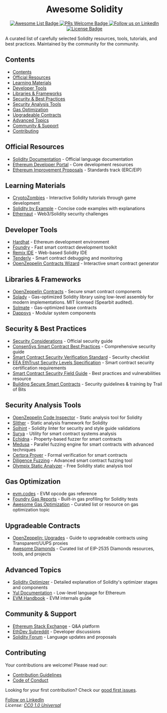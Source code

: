 <h1 align="center">Awesome Solidity</h1>
<p align="center">
    <a href="https://github.com/sindresorhus/awesome">
        <img alt="Awesome List Badge" src="https://cdn.rawgit.com/sindresorhus/awesome/d7305f38d29fed78fa85652e3a63e154dd8e8829/media/badge.svg">
    </a>
    <a href="https://github.com/MakeAPullRequest/makeapullrequest.github.io/blob/master/index.md">
        <img alt="PRs Welcome Badge" src="https://img.shields.io/badge/PRs-welcome-brightgreen.svg?style=flat">
    </a>
    <a href="https://www.linkedin.com/company/solidity-developer/">
        <img alt="Follow us on LinkedIn" src="https://img.shields.io/badge/Follow%20us%20on-LinkedIn-blue?style=flat&logo=linkedin">
    </a>
    <a href="https://github.com/mnusurov/awesome-solidity/blob/main/license">
        <img alt="License Badge" src="https://img.shields.io/badge/license-CC0-blue.svg">
    </a>
</p>

A curated list of carefully selected Solidity resources, tools, tutorials, and best practices. Maintained by the community for the community.

## Contents

- [Contents](#contents)
- [Official Resources](#official-resources)
- [Learning Materials](#learning-materials)
- [Developer Tools](#developer-tools)
- [Libraries \& Frameworks](#libraries--frameworks)
- [Security \& Best Practices](#security--best-practices)
- [Security Analysis Tools](#security-analysis-tools)
- [Gas Optimization](#gas-optimization)
- [Upgradeable Contracts](#upgradeable-contracts)
- [Advanced Topics](#advanced-topics)
- [Community \& Support](#community--support)
- [Contributing](#contributing)

## Official Resources

- [Solidity Documentation](https://docs.soliditylang.org/) - Official language documentation
- [Ethereum Developer Portal](https://ethereum.org/en/developers/) - Core development resources
- [Ethereum Improvement Proposals](https://eips.ethereum.org/) - Standards track (ERC/EIP)

## Learning Materials

- [CryptoZombies](https://cryptozombies.io/) - Interactive Solidity tutorials through game development
- [Solidity by Example](https://solidity-by-example.org/) - Concise code examples with explanations
- [Ethernaut](https://ethernaut.openzeppelin.com/) - Web3/Solidity security challenges

## Developer Tools

- [Hardhat](https://hardhat.org/) - Ethereum development environment
- [Foundry](https://book.getfoundry.sh/) - Fast smart contract development toolkit
- [Remix IDE](https://remix.ethereum.org/) - Web-based Solidity IDE
- [Tenderly](https://tenderly.co/) - Smart contract debugging and monitoring
- [OpenZeppelin Contracts Wizard](https://wizard.openzeppelin.com/) - Interactive smart contract generator

## Libraries & Frameworks

- [OpenZeppelin Contracts](https://openzeppelin.com/contracts/) - Secure smart contract components
- [Solady](https://github.com/Vectorized/solady) - Gas-optimized Solidity library using low-level assembly for modern implementations. MIT licensed (Spearbit audited).
- [Solmate](https://github.com/transmissions11/solmate) - Gas-optimized base contracts
- [Dappsys](https://github.com/dapphub/dappsys) - Modular system components

## Security & Best Practices

- [Security Considerations](https://docs.soliditylang.org/en/latest/security-considerations.html#security-considerations) - Official security guide 
- [ConsenSys Smart Contract Best Practices](https://consensys.github.io/smart-contract-best-practices/) - Comprehensive security guide
- [Smart Contract Security Verification Standard](https://securing.github.io/SCSVS/) - Security checklist
- [EEA EthTrust Security Levels Specification](https://entethalliance.org/specs/ethtrust-sl/) - Smart contract security certification requirements
- [Smart Contract Security Field Guide](https://scsfg.io/) - Best practices and vulnerabilities resource
- [Building Secure Smart Contracts](https://github.com/crytic/building-secure-contracts) - Security guidelines & training by Trail of Bits

## Security Analysis Tools

- [OpenZeppelin Code Inspector](https://www.openzeppelin.com/defender#secure-code) - Static analysis tool for Solidity
- [Slither](https://github.com/crytic/slither) - Static analysis framework for Solidity
- [Solhint](https://github.com/protofire/solhint) - Solidity linter for security and style guide validations
- [Surya](https://github.com/ConsenSys/surya) - Utility for smart contract systems analysis
- [Echidna](https://github.com/crytic/echidna) - Property-based fuzzer for smart contracts
- [Medusa](https://github.com/crytic/medusa) - Parallel fuzzing engine for smart contracts with advanced techniques
- [Certora Prover](https://www.certora.com/) - Formal verification for smart contracts
- [Diligence Fuzzing](https://consensys.io/diligence/fuzzing/) - Advanced smart contract fuzzing tool
- [Olympix Static Analyzer](https://www.olympix.ai/free-static-analyzer) - Free Solidity static analysis tool

## Gas Optimization
- [evm.codes](https://www.evm.codes/) - EVM opcode gas reference  
- [Foundry Gas Reports](https://book.getfoundry.sh/forge/gas-reports) - Built-in gas profiling for Solidity tests
- [Awesome Gas Optimization](https://github.com/0xisk/awesome-solidity-gas-optimization) - Curated list or resource on gas optimization topic

## Upgradeable Contracts
- [OpenZeppelin: Upgrades](https://docs.openzeppelin.com/upgrades) - Guide to upgradeable contracts using Transparent/UUPS proxies  
- [Awesome Diamonds](https://github.com/mudgen/awesome-diamonds) - Curated list of EIP-2535 Diamonds resources, tools, and projects

## Advanced Topics

- [Solidity Optimizer](https://docs.soliditylang.org/en/latest/internals/optimizer.html) - Detailed explanation of Solidity's optimizer stages and components
- [Yul Documentation](https://docs.soliditylang.org/en/latest/yul.html) - Low-level language for Ethereum
- [EVM Handbook](https://noxx3xxon.notion.site/noxx3xxon/The-EVM-Handbook-bb38e175cc404111a391907c4975426d) - EVM internals guide

## Community & Support

- [Ethereum Stack Exchange](https://ethereum.stackexchange.com/) - Q&A platform
- [EthDev Subreddit](https://www.reddit.com/r/ethdev/) - Developer discussions
- [Solidity Forum](https://forum.soliditylang.org/) - Language updates and proposals

## Contributing

Your contributions are welcome! Please read our:
- [Contribution Guidelines](contributing.md)
- [Code of Conduct](code-of-conduct.md)

Looking for your first contribution? Check our [good first issues](https://github.com/mnusurov/awesome-solidity/issues?q=is%3Aissue+is%3Aopen+label%3A%22good+first+issue%22).

[Follow on LinkedIn](https://www.linkedin.com/company/solidity-developer/)  
*License: [CC0 1.0 Universal](./license)*
